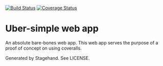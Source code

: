 [![Build Status](https://travis-ci.org/avoivo/dart-coveralls-poc.svg?branch=master)](https://travis-ci.org/avoivo/dart-coveralls-poc)
[![Coverage Status](https://coveralls.io/repos/avoivo/dart-coveralls-poc/badge.svg?branch=master&service=github)](https://coveralls.io/github/avoivo/dart-coveralls-poc?branch=master)

# Uber-simple web app

An absolute bare-bones web app. This web app serves the purpose of a proof of concept on using coveralls.

Generated by Stagehand. See LICENSE.
